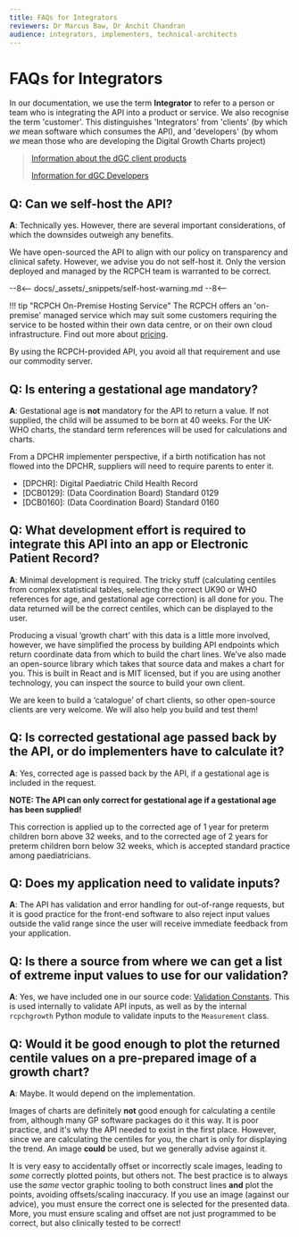 ```yaml
---
title: FAQs for Integrators
reviewers: Dr Marcus Baw, Dr Anchit Chandran
audience: integrators, implementers, technical-architects
---
```


# FAQs for Integrators

In our documentation, we use the term **Integrator** to refer to a person or team who is integrating the API into a product or service. We also recognise the term 'customer'. This distinguishes 'Integrators' from 'clients' (by which *we* mean software which consumes the API), and 'developers' (by whom *we* mean those who are developing the Digital Growth Charts project)

> [Information about the dGC client products](../products/products-overview.md)
>
> [Information for dGC Developers](../developer/start-here.md)

## Q: Can we self-host the API?

**A**: Technically yes. However, there are several important considerations, of which the downsides outweigh any benefits.

We have open-sourced the API to align with our policy on transparency and clinical safety. However, we advise you do not self-host it. Only the version deployed and managed by the RCPCH team is warranted to be correct.

--8<--
docs/_assets/_snippets/self-host-warning.md
--8<--

!!! tip "RCPCH On-Premise Hosting Service"
    The RCPCH offers an 'on-premise' managed service which may suit some customers requiring the service to be hosted within their own data centre, or on their own cloud infrastructure. Find out more about [pricing](https://www.rcpch.ac.uk/resources/growth-charts/digital/about#subscriptions-and-pricing).

By using the RCPCH-provided API, you avoid all that requirement and use our commodity server.

## Q: Is entering a gestational age mandatory?

**A**: Gestational age is **not** mandatory for the API to return a value. If not supplied, the child will be assumed to be born at 40 weeks. For the UK-WHO charts, the standard term references will be used for calculations and charts.

From a DPCHR implementer perspective, if a birth notification has not flowed into the DPCHR, suppliers will need to require parents to enter it.

* [DPCHR]: Digital Paediatric Child Health Record
* [DCB0129]: (Data Coordination Board) Standard 0129
* [DCB0160]: (Data Coordination Board) Standard 0160

## Q: What development effort is required to integrate this API into an app or Electronic Patient Record?

**A**: Minimal development is required. The tricky stuff (calculating centiles from complex statistical tables, selecting the correct UK90 or WHO references for age, and gestational age correction) is all done for you. The data returned will be the correct centiles, which can be displayed to the user.

Producing a visual ‘growth chart’ with this data is a little more involved, however, we have simplified the process by building API endpoints which return coordinate data from which to build the chart lines. We’ve also made an open-source library which takes that source data and makes a chart for you. This is built in React and is MIT licensed, but if you are using another technology, you can inspect the source to build your own client.

We are keen to build a ‘catalogue’ of chart clients, so other open-source clients are very welcome. We will also help you build and test them!

## Q: Is corrected gestational age passed back by the API, or do implementers have to calculate it?

**A**: Yes, corrected age is passed back by the API, if a gestational age is included in the request.

**NOTE: The API can only correct for gestational age if a gestational age has been supplied!**

This correction is applied up to the corrected age of 1 year for preterm children born above 32 weeks, and to the corrected age of 2 years for preterm children born below 32 weeks, which is accepted standard practice among paediatricians.

## Q: Does my application need to validate inputs?

**A**: The API has validation and error handling for out-of-range requests, but it is good practice for the front-end software to also reject input values outside the valid range since the user will receive immediate feedback from your application.

## Q: Is there a source from where we can get a list of extreme input values to use for our validation?

**A**: Yes, we have included one in our source code: [Validation Constants](https://github.com/rcpch/rcpchgrowth-python/blob/live/rcpchgrowth/constants/validation_constants.py). This is used internally to validate API inputs, as well as by the internal `rcpchgrowth` Python module to validate inputs to the `Measurement` class.

## Q: Would it be good enough to plot the returned centile values on a pre-prepared **image** of a growth chart?

**A**: Maybe. It would depend on the implementation.

Images of charts are definitely **not** good enough for calculating a centile from, although many GP software packages do it this way. It is poor practice, and it's why the API needed to exist in the first place. However, since we are calculating the centiles for you, the chart is only for displaying the trend. An image **could** be used, but we generally advise against it.

It is very easy to accidentally offset or incorrectly scale images, leading to *some* correctly plotted points, but others not. The best practice is to always use the *same* vector graphic tooling to both construct lines **and** plot the points, avoiding offsets/scaling inaccuracy. If you use an image (against our advice), you must ensure the correct one is selected for the presented data. More, you must ensure scaling and offset are not just programmed to be correct, but also clinically tested to be correct!
